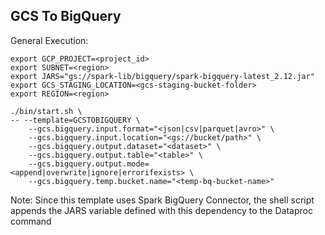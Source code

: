 ## GCS To BigQuery

General Execution:

```
export GCP_PROJECT=<project_id> 
export SUBNET=<region> 
export JARS="gs://spark-lib/bigquery/spark-bigquery-latest_2.12.jar" 
export GCS_STAGING_LOCATION=<gcs-staging-bucket-folder> 
export REGION=<region>

./bin/start.sh \
-- --template=GCSTOBIGQUERY \
    --gcs.bigquery.input.format="<json|csv|parquet|avro>" \
    --gcs.bigquery.input.location="<gs://bucket/path>" \
    --gcs.bigquery.output.dataset="<dataset>" \
    --gcs.bigquery.output.table="<table>" \
    --gcs.bigquery.output.mode=<append|overwrite|ignore|errorifexists> \
    --gcs.bigquery.temp.bucket.name="<temp-bq-bucket-name>"
```

Note: Since this template uses Spark BigQuery Connector, the shell script appends the JARS variable defined with this dependency to the Dataproc command